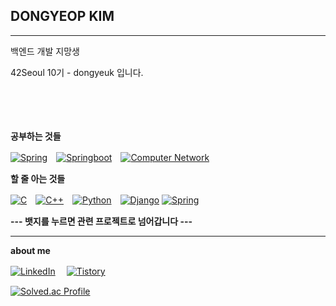 ## DONGYEOP KIM
********

백엔드 개발 지망생

42Seoul 10기 - dongyeuk 입니다.

　
 
　
 

 
****공부하는 것들****
 
<a href="https://github.com/yupab3/java" target="_blank"><img src="https://img.shields.io/badge/Java Spring-%23000000.svg?&style=flat&logo=spring&logoColor=white&labelColor=000000&link=asd" alt="Spring"></a>　<a href="https://github.com/yupab3/java" target="_blank"><img src="https://img.shields.io/badge/Spring Boot-%23000000.svg?&style=flat&logo=springboot&logoColor=white&labelColor=000000" alt="Springboot"></a>　<a href="https://aspiring-canvas-b83.notion.site/1167f793ac7f804d887ee327b49cdbce?pvs=4" target="_blank"><img src="https://img.shields.io/badge/Computer%20Network-%23000000.svg?&style=flat&logo=Internet%20computer&logoColor=white&labelColor=000000" alt="Computer Network"></a>
 


****할 줄 아는 것들****

<a href="https://github.com/yupab3?tab=repositories&q=&type=&language=c&sort=" target="_blank"><img src="https://img.shields.io/badge/C-%23000000.svg?&style=flat&logo=C&logoColor=white&labelColor=000000&link=asd" alt="C"></a>　<a href="https://github.com/yupab3?tab=repositories&q=&type=&language=c%2B%2B&sort=" target="_blank"><img src="https://img.shields.io/badge/C%2B%2B-%23000000.svg?&style=flat&logo=C%2B%2B&logoColor=white&labelColor=000000" alt="C++"></a>　<a href="https://github.com/yupab3/Transcendence" target="_blank"><img src="https://img.shields.io/badge/python-%23000000.svg?&style=flat&logo=python&logoColor=white&labelColor=000000" alt="Python"></a>　<a href="https://github.com/yupab3/Transcendence" target="_blank"><img src="https://img.shields.io/badge/django-%23000000.svg?&style=flat&logo=django&logoColor=white&labelColor=000000" alt="Django"></a> <a href="https://github.com/yupab3/BOJ/tree/master/BOJ_java" target="_blank"><img src="https://img.shields.io/badge/Java-%23000000.svg?&style=flat&logo=spring&logoColor=white&labelColor=000000&link=asd" alt="Spring"></a>
　

 ****--- 뱃지를 누르면 관련 프로젝트로 넘어갑니다 ---****

---

****about me****

<a href="https://www.linkedin.com/in/동엽-김-1a109b333" target="_blank"><img src="https://img.shields.io/badge/LinkedIn-%230077B5.svg?&style=flat-square&logo=linkedin&logoColor=white" alt="LinkedIn"></a>　
<a href="https://dongyeuk.tistory.com/" target="_blank"><img src="https://img.shields.io/badge/Tistory-%23000000.svg?&style=flat-square&logo=tistory&logoColor=white&labelColor=000000" alt="Tistory"></a>
 


 [![Solved.ac Profile](http://mazassumnida.wtf/api/v2/generate_badge?boj=yupab3)](https://solved.ac/yupab3/)
